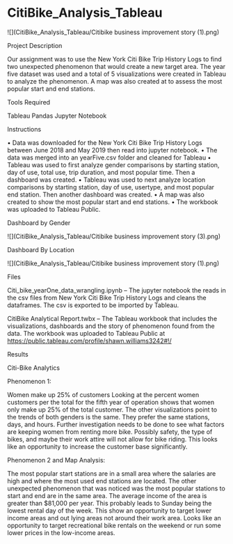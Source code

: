 

# CitiBike_Analysis_Tableau

![](CitiBike_Analysis_Tableau/Citibike business improvement story (1).png)


Project Description

Our assignment was to use the New York Citi Bike Trip History Logs to find two unexpected phenomenon that would create a new target area. The year five dataset was used and a total of 5 visualizations were created in Tableau to analyze the phenomenon. A map was also created at to assess the most popular start and end stations.

Tools Required

Tableau
Pandas
Jupyter Notebook

Instructions

•	Data was downloaded for the New York Citi Bike Trip History Logs between June 2018 and May 2019 then read into jupyter notebook.
•	The data was merged into an yearFive.csv folder and cleaned for Tableau
•	Tableau was used to first analyze gender comparisons by starting station, day of use, total use, trip duration, and most popular time. Then a dashboard was created.
•	Tableau was used to next analyze location comparisons by starting station, day of use, usertype, and most popular end station. Then another dashboard was created.
•	A map was also created to show the most popular start and end stations.
•	The workbook was uploaded to Tableau Public.


Dashboard by Gender

![](CitiBike_Analysis_Tableau/Citibike business improvement story (3).png)

Dashboard By Location

![](CitiBike_Analysis_Tableau/Citibike business improvement story (1).png)
 
Files

Citi_bike_yearOne_data_wrangling.ipynb – The jupyter notebook the reads in the csv files from New York Citi Bike Trip History Logs and cleans the dataframes. The csv is exported to be imported by Tableau.

CitiBike Analytical Report.twbx – The Tableau workbook that includes the visualizations, dashboards and the story of phenomenon found from the data. The workbook was uploaded to Tableau Public at https://public.tableau.com/profile/shawn.williams3242#!/

Results

Citi-Bike Analytics

Phenomenon 1: 

Women make up 25% of customers Looking at the percent women customers per the total for the fifth year of operation shows that women only make up 25% of the total customer. The other visualizations point to the trends of both genders is the same. They prefer the same stations, days, and hours. Further investigation needs to be done to see what factors are keeping women from renting more bike. Possibly safety, the type of bikes, and maybe their work attire will not allow for bike riding. This looks like an opportunity to increase the customer base significantly.

Phenomenon 2 and Map Analysis: 

The most popular start stations are in a small area where the salaries are high and where the most used end stations are located. The other unexpected phenomenon that was noticed was the most popular stations to start and end are in the same area. The average income of the area is greater than $81,000 per year. This probably leads to Sunday being the lowest rental day of the week. This show an opportunity to target lower income areas and out lying areas not around their work area. Looks like an opportunity to target recreational bike rentals on the weekend or run some lower prices in the low-income areas.

